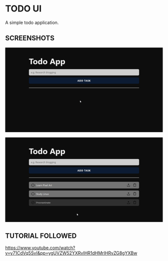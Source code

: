 # TODO UI

A simple todo application.

## SCREENSHOTS

![Bare App](images/todo-ui-screenshot1.png)

![App with todos](images/todo-ui-screenshot2.png)

## TUTORIAL FOLLOWED

<https://www.youtube.com/watch?v=y71CdVq5SvI&pp=ygUVZW52YXRvIHR1dHMrIHRvZG8gYXBw>
